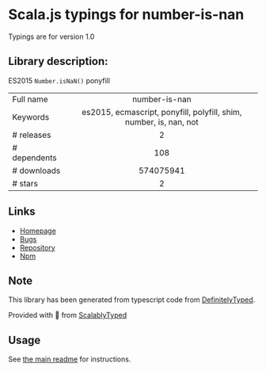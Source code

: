
# Scala.js typings for number-is-nan

Typings are for version 1.0

## Library description:
ES2015 `Number.isNaN()` ponyfill

|                    |                 |
| ------------------ | :-------------: |
| Full name          | number-is-nan |
| Keywords           | es2015, ecmascript, ponyfill, polyfill, shim, number, is, nan, not |
| # releases         | 2 |
| # dependents       | 108 |
| # downloads        | 574075941 |
| # stars            | 2 |

## Links
- [Homepage](https://github.com/sindresorhus/number-is-nan#readme)
- [Bugs](https://github.com/sindresorhus/number-is-nan/issues)
- [Repository](https://github.com/sindresorhus/number-is-nan)
- [Npm](https://www.npmjs.com/package/number-is-nan)
    


## Note
This library has been generated from typescript code from [DefinitelyTyped](https://definitelytyped.org).

Provided with :purple_heart: from [ScalablyTyped](https://github.com/oyvindberg/ScalablyTyped)

## Usage
See [the main readme](../../readme.md) for instructions.


